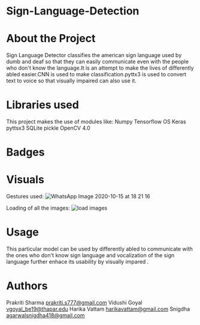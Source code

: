 # Sign-Language-Detection
# About the Project
Sign Language Detector classifies the american sign language used by dumb and deaf so that they can easily communicate even with the people who don't know the language.It is an attempt to make the lives of differently abled easier.CNN is used to make classification.pyttx3 is used to convert text to voice so that visually impaired can also use it.
# Libraries used
This project makes the use of modules like:
Numpy
Tensorflow
OS
Keras
pyttsx3
SQLite
pickle
OpenCV 4.0
# Badges

# Visuals
Gestures used:
![WhatsApp Image 2020-10-15 at 18 21 16](https://user-images.githubusercontent.com/72665043/96223519-b24ac180-0fab-11eb-903d-928ce4d4e56b.jpeg)

Loading of all the images:
![load images](https://user-images.githubusercontent.com/72665043/96223818-2ab18280-0fac-11eb-86ab-4ca197f99ea7.gif)


# Usage
This particular model can be used by differently abled to communicate with the ones who don't know sign language and vocalization of the sign language further enhace its usability by visually impared .
# Authors 
Prakriti Sharma  prakriti.s777@gmail.com
Vidushi Goyal    vgoyal_be19@thapar.edu
Harika Vattam   harikavattam@gmail.com
Snigdha         agarwalsnigdha418@gmail.com
